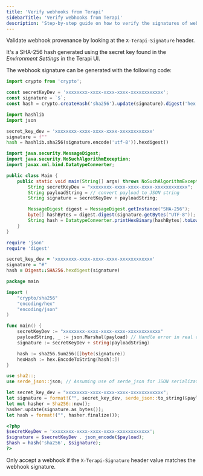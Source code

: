 ```yaml
---
title: 'Verify webhooks from Terapi'
sidebarTitle: 'Verify webhooks from Terapi'
description: 'Step-by-step guide on how to verify the signatures of webhooks from Terapi.'
---
```


Validate webhook provenance by looking at the `X-Terapi-Signature` header. 

It's a SHA-256 hash generated using the secret key found in the _Environment Settings_ in the Terapi UI. 

The webhook signature can be generated with the following code:





```typescript
import crypto from 'crypto';

const secretKeyDev = 'xxxxxxxx-xxxx-xxxx-xxxx-xxxxxxxxxxxx';
const signature = `$`;
const hash = crypto.createHash('sha256').update(signature).digest('hex');
```





```python
import hashlib
import json

secret_key_dev = 'xxxxxxxx-xxxx-xxxx-xxxx-xxxxxxxxxxxx'
signature = f""
hash = hashlib.sha256(signature.encode('utf-8')).hexdigest()
```





```java
import java.security.MessageDigest;
import java.security.NoSuchAlgorithmException;
import javax.xml.bind.DatatypeConverter;

public class Main {
    public static void main(String[] args) throws NoSuchAlgorithmException {
        String secretKeyDev = "xxxxxxxx-xxxx-xxxx-xxxx-xxxxxxxxxxxx";
        String payloadString = // convert payload to JSON string
        String signature = secretKeyDev + payloadString;

        MessageDigest digest = MessageDigest.getInstance("SHA-256");
        byte[] hashBytes = digest.digest(signature.getBytes("UTF-8"));
        String hash = DatatypeConverter.printHexBinary(hashBytes).toLowerCase();
    }
}
```





```ruby
require 'json'
require 'digest'

secret_key_dev = 'xxxxxxxx-xxxx-xxxx-xxxx-xxxxxxxxxxxx'
signature = "#"
hash = Digest::SHA256.hexdigest(signature)
```





```go
package main

import (
    "crypto/sha256"
    "encoding/hex"
    "encoding/json"
)

func main() {
    secretKeyDev := "xxxxxxxx-xxxx-xxxx-xxxx-xxxxxxxxxxxx"
    payloadString, _ := json.Marshal(payload) // Handle error in real code
    signature := secretKeyDev + string(payloadString)

    hash := sha256.Sum256([]byte(signature))
    hexHash := hex.EncodeToString(hash[:])
}
```





```rust
use sha2::;
use serde_json::json; // Assuming use of serde_json for JSON serialization

let secret_key_dev = "xxxxxxxx-xxxx-xxxx-xxxx-xxxxxxxxxxxx";
let signature = format!("", secret_key_dev, serde_json::to_string(&payload).unwrap());
let mut hasher = Sha256::new();
hasher.update(signature.as_bytes());
let hash = format!("", hasher.finalize());
```





```php
<?php
$secretKeyDev = 'xxxxxxxx-xxxx-xxxx-xxxx-xxxxxxxxxxxx';
$signature = $secretKeyDev . json_encode($payload);
$hash = hash('sha256', $signature);
?>
```





Only accept a webhook if the `X-Terapi-Signature` header value matches the webhook signature.
